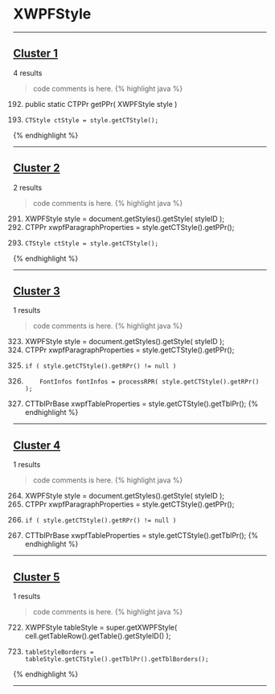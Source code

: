 # XWPFStyle

***

## [Cluster 1](./1)
4 results
> code comments is here.
{% highlight java %}
192. public static CTPPr getPPr( XWPFStyle style )
199.     CTStyle ctStyle = style.getCTStyle();
{% endhighlight %}

***

## [Cluster 2](./2)
2 results
> code comments is here.
{% highlight java %}
291. XWPFStyle style = document.getStyles().getStyle( styleID );
300. CTPPr xwpfParagraphProperties = style.getCTStyle().getPPr();
306.     CTStyle ctStyle = style.getCTStyle();
{% endhighlight %}

***

## [Cluster 3](./3)
1 results
> code comments is here.
{% highlight java %}
323. XWPFStyle style = document.getStyles().getStyle( styleID );
326. CTPPr xwpfParagraphProperties = style.getCTStyle().getPPr();
331.     if ( style.getCTStyle().getRPr() != null )
333.         FontInfos fontInfos = processRPR( style.getCTStyle().getRPr() );
350. CTTblPrBase xwpfTableProperties = style.getCTStyle().getTblPr();
{% endhighlight %}

***

## [Cluster 4](./4)
1 results
> code comments is here.
{% highlight java %}
264. XWPFStyle style = document.getStyles().getStyle( styleID );
267. CTPPr xwpfParagraphProperties = style.getCTStyle().getPPr();
272.     if ( style.getCTStyle().getRPr() != null )
291. CTTblPrBase xwpfTableProperties = style.getCTStyle().getTblPr();
{% endhighlight %}

***

## [Cluster 5](./5)
1 results
> code comments is here.
{% highlight java %}
722. XWPFStyle tableStyle = super.getXWPFStyle( cell.getTableRow().getTable().getStyleID() );
725.     tableStyleBorders = tableStyle.getCTStyle().getTblPr().getTblBorders();
{% endhighlight %}

***

